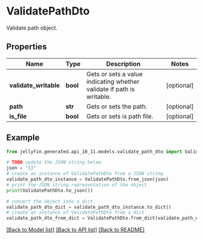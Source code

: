 # ValidatePathDto

Validate path object.

## Properties

Name | Type | Description | Notes
------------ | ------------- | ------------- | -------------
**validate_writable** | **bool** | Gets or sets a value indicating whether validate if path is writable. | [optional] 
**path** | **str** | Gets or sets the path. | [optional] 
**is_file** | **bool** | Gets or sets is path file. | [optional] 

## Example

```python
from jellyfin.generated.api_10_11.models.validate_path_dto import ValidatePathDto

# TODO update the JSON string below
json = "{}"
# create an instance of ValidatePathDto from a JSON string
validate_path_dto_instance = ValidatePathDto.from_json(json)
# print the JSON string representation of the object
print(ValidatePathDto.to_json())

# convert the object into a dict
validate_path_dto_dict = validate_path_dto_instance.to_dict()
# create an instance of ValidatePathDto from a dict
validate_path_dto_from_dict = ValidatePathDto.from_dict(validate_path_dto_dict)
```
[[Back to Model list]](README.md#documentation-for-models) [[Back to API list]](README.md#documentation-for-api-endpoints) [[Back to README]](README.md)


